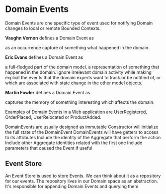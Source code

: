 # Domain Events

Domain Events are one specific type of event used for notifying Domain changes to local or remote Bounded Contexts.

__Vaughn Vernon__ defines a Domain Event as

as an occurrence capture of something what happened in the domain.

__Eric Evans__ defines a Domain Event as

a full-fledged part of the domain model, a representation of something that happened in the domain. Ignore irrelevant domain activity while making explicit the events that the domain experts want to track or be notified of, or which are associated with state change in the other model objects.

__Martin Fowler__ defines a Domain Event as

captures the memory of something interesting which affects the domain. 

Examples of Domain Events in a Web application are UserRegistered, OrderPlaced, UserRelocated or ProductAdded.

DomainEvents are usually designed as immutable
Constructor will initialize the full state of the DomainEvent
DomainEvents will have getters to access to its attributes
Include the identity of the Aggregate that perform the action
Include other Aggregate identities related with the first one
Include parameters that caused the Event if useful

## Event Store

An Event Store is used to store Events. We can think about it as a repository for our events. The repository lives in our Domain space as an abstraction. It's responsible for appending Domain Events and querying them.
